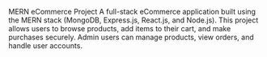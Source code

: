 MERN eCommerce Project
A full-stack eCommerce application built using the MERN stack (MongoDB, Express.js, React.js, and Node.js). This project allows users to browse products, add items to their cart, and make purchases securely. Admin users can manage products, view orders, and handle user accounts.
